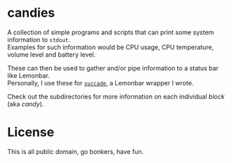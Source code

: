 # candies

A collection of simple programs and scripts that can print some system information to `stdout`.   
Examples for such information would be CPU usage, CPU temperature, volume level and battery level.

These can then be used to gather and/or pipe information to a status bar like Lemonbar.   
Personally, I use these for [`succade`](https://github.com/domsson/succade), a Lemonbar wrapper I wrote.

Check out the subdirectories for more information on each individual _block_ (aka _candy_).

# License

This is all public domain, go bonkers, have fun.
